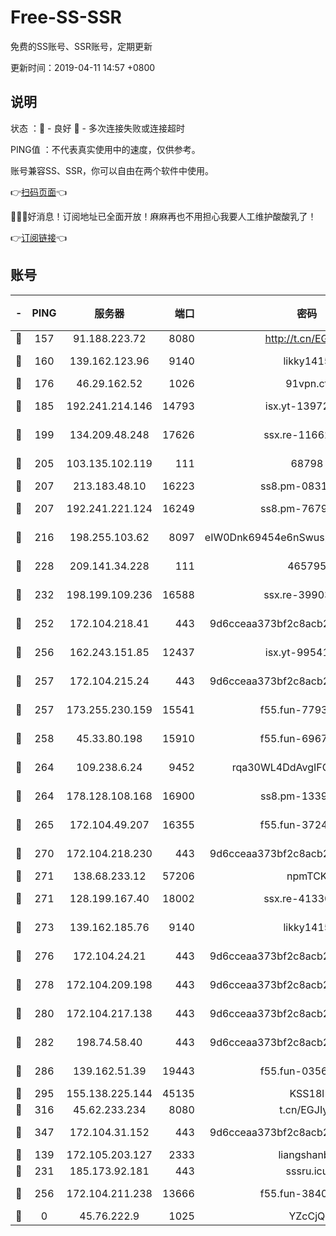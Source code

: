 # Free-SS-SSR

免费的SS账号、SSR账号，定期更新

更新时间：2019-04-11 14:57 +0800

## 说明

状态     ：🙂 - 良好 🙁 - 多次连接失败或连接超时

PING值   ：不代表真实使用中的速度，仅供参考。

账号兼容SS、SSR，你可以自由在两个软件中使用。

👉[扫码页面](https://liesauer.github.io/Free-SS-SSR/)👈

🎉🎉🎉好消息！订阅地址已全面开放！麻麻再也不用担心我要人工维护酸酸乳了！

👉[订阅链接](https://www.liesauer.net/yogurt/subscribe?ACCESS_TOKEN=DAYxR3mMaZAsaqUb)👈

## 账号

|-|PING|服务器|端口|密码|加密方式|区域|
|:----:|:----:|:-----:|-----:|:----:|:----:|:----:|
|🙂|157|91.188.223.72|8080|http://t.cn/EGJIyrl|rc4-md5|RU|
|🙂|160|139.162.123.96|9140|likky1415|aes-256-cfb|JP|
|🙂|176|46.29.162.52|1026|91vpn.cf|rc4-md5|RU|
|🙂|185|192.241.214.146|14793|isx.yt-13972982|aes-256-cfb|US|
|🙂|199|134.209.48.248|17626|ssx.re-11662862|aes-256-cfb|US|
|🙂|205|103.135.102.119|111|68798|aes-256-cfb|HK|
|🙂|207|213.183.48.10|16223|ss8.pm-08313598|rc4-md5|RU|
|🙂|207|192.241.221.124|16249|ss8.pm-76791808|aes-256-cfb|US|
|🙂|216|198.255.103.62|8097|eIW0Dnk69454e6nSwuspv9DmS201tQ0D|aes-256-cfb|US|
|🙂|228|209.141.34.228|111|465795|aes-256-cfb|US|
|🙂|232|198.199.109.236|16588|ssx.re-39903895|aes-256-cfb|US|
|🙂|252|172.104.218.41|443|9d6cceaa373bf2c8acb22e60b6a58be6|aes-256-cfb|US|
|🙂|256|162.243.151.85|12437|isx.yt-99541024|aes-256-cfb|US|
|🙂|257|172.104.215.24|443|9d6cceaa373bf2c8acb22e60b6a58be6|aes-256-cfb|US|
|🙂|257|173.255.230.159|15541|f55.fun-77939989|aes-256-cfb|US|
|🙂|258|45.33.80.198|15910|f55.fun-69674736|aes-256-cfb|US|
|🙂|264|109.238.6.24|9452|rqa30WL4DdAvgIFG6Fs3znzTa|aes-256-cfb|FR|
|🙂|264|178.128.108.168|16900|ss8.pm-13399966|aes-256-cfb|SG|
|🙂|265|172.104.49.207|16355|f55.fun-37240915|aes-256-cfb|SG|
|🙂|270|172.104.218.230|443|9d6cceaa373bf2c8acb22e60b6a58be6|aes-256-cfb|US|
|🙂|271|138.68.233.12|57206|npmTCK|rc4-md5|US|
|🙂|271|128.199.167.40|18002|ssx.re-41330899|aes-256-cfb|SG|
|🙂|273|139.162.185.76|9140|likky1415|aes-256-cfb|DE|
|🙂|276|172.104.24.21|443|9d6cceaa373bf2c8acb22e60b6a58be6|aes-256-cfb|US|
|🙂|278|172.104.209.198|443|9d6cceaa373bf2c8acb22e60b6a58be6|aes-256-cfb|US|
|🙂|280|172.104.217.138|443|9d6cceaa373bf2c8acb22e60b6a58be6|aes-256-cfb|US|
|🙂|282|198.74.58.40|443|9d6cceaa373bf2c8acb22e60b6a58be6|aes-256-cfb|US|
|🙂|286|139.162.51.39|19443|f55.fun-03566645|aes-256-cfb|SG|
|🙂|295|155.138.225.144|45135|KSS18l|rc4-md5|US|
|🙂|316|45.62.233.234|8080|t.cn/EGJIyrl|rc4-md5|CA|
|🙂|347|172.104.31.152|443|9d6cceaa373bf2c8acb22e60b6a58be6|aes-256-cfb|US|
|🙂|139|172.105.203.127|2333|liangshanbo|chacha20|JP|
|🙂|231|185.173.92.181|443|sssru.icu|rc4-md5|RU|
|🙂|256|172.104.211.238|13666|f55.fun-38406327|aes-256-cfb|US|
|🙁|0|45.76.222.9|1025|YZcCjQ|rc4-md5|JP|
